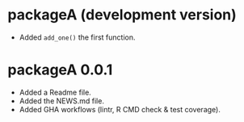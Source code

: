# packageA (development version)

* Added `add_one()` the first function.

# packageA 0.0.1

* Added a Readme file.
* Added the NEWS.md file.
* Added GHA workflows (lintr, R CMD check & test coverage).

